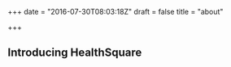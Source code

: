 +++
date = "2016-07-30T08:03:18Z"
draft = false
title = "about"

+++

Introducing HealthSquare
------------------------
